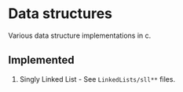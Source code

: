 # Data structures

Various data structure implementations in c.

## Implemented

1. Singly Linked List - See `LinkedLists/sll**` files.
